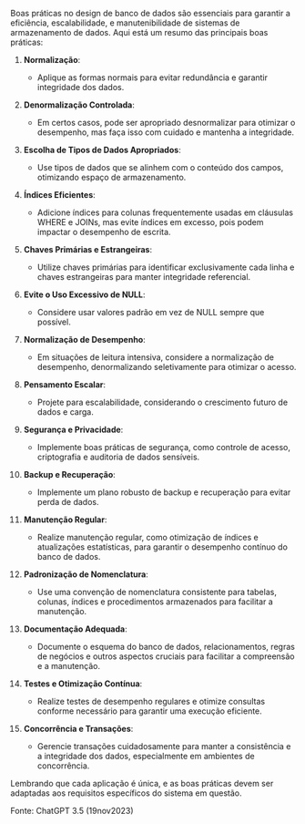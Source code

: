 Boas práticas no design de banco de dados são essenciais para garantir a eficiência, escalabilidade, e manutenibilidade de sistemas de armazenamento de dados. Aqui está um resumo das principais boas práticas:

1. **Normalização**:
   - Aplique as formas normais para evitar redundância e garantir integridade dos dados.

2. **Denormalização Controlada**:
   - Em certos casos, pode ser apropriado desnormalizar para otimizar o desempenho, mas faça isso com cuidado e mantenha a integridade.

3. **Escolha de Tipos de Dados Apropriados**:
   - Use tipos de dados que se alinhem com o conteúdo dos campos, otimizando espaço de armazenamento.

4. **Índices Eficientes**:
   - Adicione índices para colunas frequentemente usadas em cláusulas WHERE e JOINs, mas evite índices em excesso, pois podem impactar o desempenho de escrita.

5. **Chaves Primárias e Estrangeiras**:
   - Utilize chaves primárias para identificar exclusivamente cada linha e chaves estrangeiras para manter integridade referencial.

6. **Evite o Uso Excessivo de NULL**:
   - Considere usar valores padrão em vez de NULL sempre que possível.

7. **Normalização de Desempenho**:
   - Em situações de leitura intensiva, considere a normalização de desempenho, denormalizando seletivamente para otimizar o acesso.

8. **Pensamento Escalar**:
   - Projete para escalabilidade, considerando o crescimento futuro de dados e carga.

9. **Segurança e Privacidade**:
   - Implemente boas práticas de segurança, como controle de acesso, criptografia e auditoria de dados sensíveis.

10. **Backup e Recuperação**:
    - Implemente um plano robusto de backup e recuperação para evitar perda de dados.

11. **Manutenção Regular**:
    - Realize manutenção regular, como otimização de índices e atualizações estatísticas, para garantir o desempenho contínuo do banco de dados.

12. **Padronização de Nomenclatura**:
    - Use uma convenção de nomenclatura consistente para tabelas, colunas, índices e procedimentos armazenados para facilitar a manutenção.

13. **Documentação Adequada**:
    - Documente o esquema do banco de dados, relacionamentos, regras de negócios e outros aspectos cruciais para facilitar a compreensão e a manutenção.

14. **Testes e Otimização Contínua**:
    - Realize testes de desempenho regulares e otimize consultas conforme necessário para garantir uma execução eficiente.

15. **Concorrência e Transações**:
    - Gerencie transações cuidadosamente para manter a consistência e a integridade dos dados, especialmente em ambientes de concorrência.

Lembrando que cada aplicação é única, e as boas práticas devem ser adaptadas aos requisitos específicos do sistema em questão.

Fonte: ChatGPT 3.5 (19nov2023)
